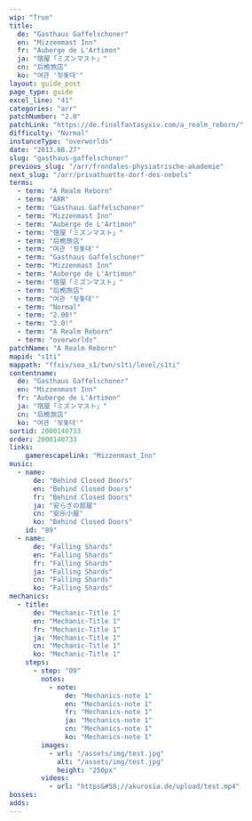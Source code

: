```yaml
---
wip: "True"
title:
  de: "Gasthaus Gaffelschoner"
  en: "Mizzenmast Inn"
  fr: "Auberge de L'Artimon"
  ja: "宿屋「ミズンマスト」"
  cn: "后桅旅店"
  ko: "여관 '뒷돛대'"
layout: guide_post
page_type: guide
excel_line: "41"
categories: "arr"
patchNumber: "2.0"
patchLink: "https://de.finalfantasyxiv.com/a_realm_reborn/"
difficulty: "Normal"
instanceType: "overworlds"
date: "2013.08.27"
slug: "gasthaus-gaffelschoner"
previous_slug: "/arr/frondales-physiatrische-akademie"
next_slug: "/arr/privathuette-dorf-des-nebels"
terms:
  - term: "A Realm Reborn"
  - term: "ARR"
  - term: "Gasthaus Gaffelschoner"
  - term: "Mizzenmast Inn"
  - term: "Auberge de L'Artimon"
  - term: "宿屋「ミズンマスト」"
  - term: "后桅旅店"
  - term: "여관 '뒷돛대'"
  - term: "Gasthaus Gaffelschoner"
  - term: "Mizzenmast Inn"
  - term: "Auberge de L'Artimon"
  - term: "宿屋「ミズンマスト」"
  - term: "后桅旅店"
  - term: "여관 '뒷돛대'"
  - term: "Normal"
  - term: "2.00!"
  - term: "2.0!"
  - term: "A Realm Reborn"
  - term: "overworlds"
patchName: "A Realm Reborn"
mapid: "s1ti"
mappath: "ffxiv/sea_s1/twn/s1ti/level/s1ti"
contentname:
  de: "Gasthaus Gaffelschoner"
  en: "Mizzenmast Inn"
  fr: "Auberge de L'Artimon"
  ja: "宿屋「ミズンマスト」"
  cn: "后桅旅店"
  ko: "여관 '뒷돛대'"
sortid: 2000140733
order: 2000140733
links:
    gamerescapelink: "Mizzenmast_Inn"
music:
  - name:
      de: "Behind Closed Doors"
      en: "Behind Closed Doors"
      fr: "Behind Closed Doors"
      ja: "安らぎの部屋"
      cn: "安乐小屋"
      ko: "Behind Closed Doors"
    id: "89"
  - name:
      de: "Falling Shards"
      en: "Falling Shards"
      fr: "Falling Shards"
      ja: "Falling Shards"
      cn: "Falling Shards"
      ko: "Falling Shards"
mechanics:
  - title:
      de: "Mechanic-Title 1"
      en: "Mechanic-Title 1"
      fr: "Mechanic-Title 1"
      ja: "Mechanic-Title 1"
      cn: "Mechanic-Title 1"
      ko: "Mechanic-Title 1"
    steps:
      - step: "09"
        notes:
          - note:
              de: "Mechanics-note 1"
              en: "Mechanics-note 1"
              fr: "Mechanics-note 1"
              ja: "Mechanics-note 1"
              cn: "Mechanics-note 1"
              ko: "Mechanics-note 1"
        images:
          - url: "/assets/img/test.jpg"
            alt: "/assets/img/test.jpg"
            height: "250px"
        videos:
          - url: "https&#58;//akurosia.de/upload/test.mp4"
bosses:
adds:
---
```

